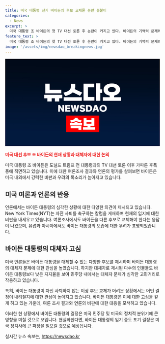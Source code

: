 ```yaml
---
title: 미국 대통령 선거 바이든의 후보 교체론 논란 불붙어
categories:
  - News
excerpt: >
  미국 대통령 조 바이든의 첫 TV 대선 토론 후 논란이 커지고 있다. 바이든의 기억력 문제와 트럼프 전 대통령과의 비교에서 민주당 내부에서 후보 교체를 요구하는 목소리가 높아지고 있으며, 언론들도 자진 사퇴를 촉구하고 있다. 바이든은 후보교체론을 일축하며 재선을 포기하지 않겠다는 뜻을 밝히고 있다. 이에 유럽과 아시아에서도 바이든의 실망스러운 모습에 우려가 커지고 있으며, 민주당은 미래 대통령 후보를 찾는 데 어려움을 겪고 있다.
feature_text: >
  미국 대통령 조 바이든의 첫 TV 대선 토론 후 논란이 커지고 있다. 바이든의 기억력 문제와 트럼프 전 대통령과의 비교에서 민주당 내부에서 후보 교체를 요구하는 목소리가 높아지고 있으며, 언론들도 자진 사퇴를 촉구하고 있다. 바이든은 후보교체론을 일축하며 재선을 포기하지 않겠다는 뜻을 밝히고 있다. 이에 유럽과 아시아에서도 바이든의 실망스러운 모습에 우려가 커지고 있으며, 민주당은 미래 대통령 후보를 찾는 데 어려움을 겪고 있다.
image: '/assets/img/newsdao_breakingnews.jpg'
---
```


<p><img src="/assets/img/newsdao_breakingnews.jpg" alt="firstkoreanews 속보" /></p>

<p><b><span style="color: #ee2323;">미국 대선 후보 조 바이든의 현재 상황과 대체자에 대한 논의</span></b></p>

<p>미국 대통령 조 바이든은 도널드 트럼프 전 대통령과의 TV 대선 토론 이후 가파른 후폭풍에 직면하고 있습니다. 이에 대한 여론조사 결과와 언론의 평가를 살펴보면 바이든은 미국 내외에서 강력한 비판과 우려의 목소리가 높아지고 있습니다. </p>

<p data-ke-size="size16"></p>

<h2 data-ke-size="size26">미국 여론과 언론의 반응</h2>

<p>언론에서는 바이든 대통령의 심각한 상황에 대한 다양한 의견이 제시되고 있습니다. New York Times(NYT)는 자진 사퇴를 촉구하는 칼럼을 게재하며 현재의 입지에 대한 비판을 내세우고 있습니다. 여론조사에서도 바이든을 다른 후보로 교체해야 한다는 응답이 나왔으며, 유럽과 아시아에서도 바이든 대통령의 모습에 대한 우려가 표명되었습니다. </p>

<p data-ke-size="size16"></p>

<h2 data-ke-size="size26">바이든 대통령의 대체자 고심</h2>

<p>미국 언론들은 바이든 대통령을 대체할 수 있는 다양한 후보를 제시하며 바이든 대통령의 대체자 문제에 대한 관심을 높였습니다. 하지만 대체자로 제시된 다수의 인물들도 바이든 대통령보다 낮은 지지율을 보여 민주당 내에서는 대체자 문제가 심각한 고민거리로 작용하고 있습니다. </p>

<p data-ke-size="size16"></p>

<p>특히, 바이든 대통령이 자진 사퇴하지 않는 이상 후보 교체가 어려운 상황에서는 어떤 결정이 내려질지에 대한 관심이 높아지고 있습니다. 바이든 대통령은 이에 대한 고심을 깊게 하고 있는 가운데, 여론 조사 결과와 언론의 비판에 대한 대응을 모색하고 있습니다. </p>

<p data-ke-size="size16"></p>

<p>이러한 현 상황에서 바이든 대통령의 결정은 미국 민주당 및 미국의 정치적 분위기에 큰 영향을 미칠 것으로 보입니다. 현실화한다면, 바이든 대통령의 임기 중도 포기 결정은 미국 정치사에 큰 파장을 일으킬 것으로 예상됩니다.</p>
실시간 뉴스 속보는, <a href="https://newsdao.kr" rel="dofollow">https://newsdao.kr</a>


